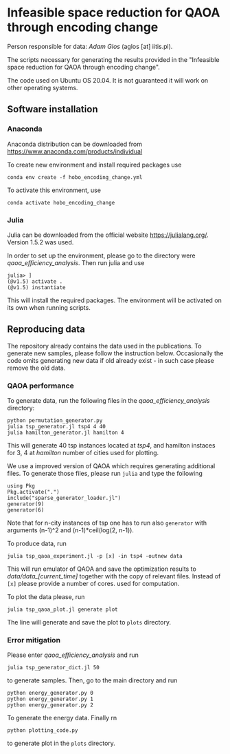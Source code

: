 # Infeasible space reduction for QAOA through encoding change
Person responsible for data: *Adam Glos* (aglos [at] iitis.pl).

The scripts necessary for generating the results provided in the "Infeasible space reduction for QAOA through encoding change".

The code used on Ubuntu OS 20.04. It is not guaranteed it will work on other operating systems. 

## Software installation

### Anaconda

Anaconda distribution can be downloaded from https://www.anaconda.com/products/individual

To create new environment and install required packages use

  `conda env create -f hobo_encoding_change.yml`

To activate this environment, use
  
  `conda activate hobo_encoding_change`

### Julia 

Julia can be downloaded from the official website https://julialang.org/. Version 1.5.2 was used.

In order to set up the environment, please go to the directory were *qaoa_efficiency_analysis*. Then run julia and use

```
julia> ]
(@v1.5) activate .
(@v1.5) instantiate
```
  
This will install the required packages. The environment will be activated on its own when running scripts.

## Reproducing data

The repository already contains the data used in the publications. To generate new samples, please follow the instruction below. Occasionally the code omits generating new data if old already exist - in such case please remove the old data.

### QAOA performance


To generate data, run the following files in the *qaoa_efficiency_analysis* directory:
```
python permutation_generator.py
julia tsp_generator.jl tsp4 4 40
julia hamilton_generator.jl hamilton 4
```
This will generate 40 tsp instances located at *tsp4*, and hamilton instaces for 3, 4  at *hamilton* number of cities used for plotting.

We use a improved version of QAOA which requires generating additional files. To generate those files, please run `julia` and type the following
```
using Pkg
Pkg.activate(".")
include("sparse_generator_loader.jl")
generator(9)
generator(6)
```
Note that for n-city instances of tsp one has to run also `generator` with arguments (n-1)^2 and (n-1)*ceil(log(2, n-1)).


To produce data, run
```
julia tsp_qaoa_experiment.jl -p [x] -in tsp4 -outnew data
```
This will run emulator of QAOA and save the optimization results to *data/data\_[current\_time]*  together with the copy of relevant files. Instead of `[x]` please provide a number of cores. used for computation.


To plot the data please, run
```
julia tsp_qaoa_plot.jl generate plot
``` 
The line will generate and save the plot to `plots` directory.

### Error mitigation

Please enter *qaoa_efficiency_analysis* and run
```
julia tsp_generator_dict.jl 50
```
to generate samples. Then, go to the main directory and run
```
python energy_generator.py 0
python energy_generator.py 1
python energy_generator.py 2
```
To generate the energy data. Finally rn
```
python plotting_code.py
```
to generate plot in the `plots` directory.
